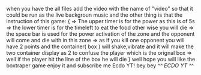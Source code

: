 when you have the all files add the video with the name of "video" so that it could be run as the live backgroun music 
and the other thing is that the instruction of this game:
{
=> The upper timer is for the power as this is of 5s 
=> the lower timer is for the timeleft to eat the food other wise you will die
=> the space bar is used for the power activation of the zone and the opponent will come and die with in this zone
=> as if you kill one opponent you will have 2 points and the container( box ) will shake,vibrate and it will make the two container display as 2 to confuse the player which is the orignal box
=> well if the player hit the line of the box he will die
}
well hope you will like the boxtraper game enjoy it and subscribe me Ecdo YT!
bey bey ^_^        ECDO YT         ^_^
